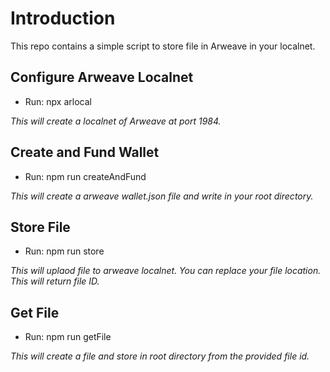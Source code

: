 # Introduction
This repo contains a simple script to store file in Arweave in your localnet.  

## Configure Arweave Localnet
- Run: npx arlocal

*This will create a localnet of Arweave at port 1984.*

## Create and Fund Wallet
- Run: npm run createAndFund

*This will create a arweave wallet.json file and write in your root directory.*

## Store File
- Run: npm run store

*This will uplaod file to arweave localnet. You can replace your file location. This will return file ID.*

## Get File
- Run: npm run getFile

*This will create a file and store in root directory from the provided file id.*

